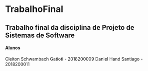 # TrabalhoFinal
## Trabalho final da disciplina de Projeto de Sistemas de Software   

#### Alunos
Cleiton Schwambach Gatioti - 2018200009
Daniel Hand Santiago - 2018200011

